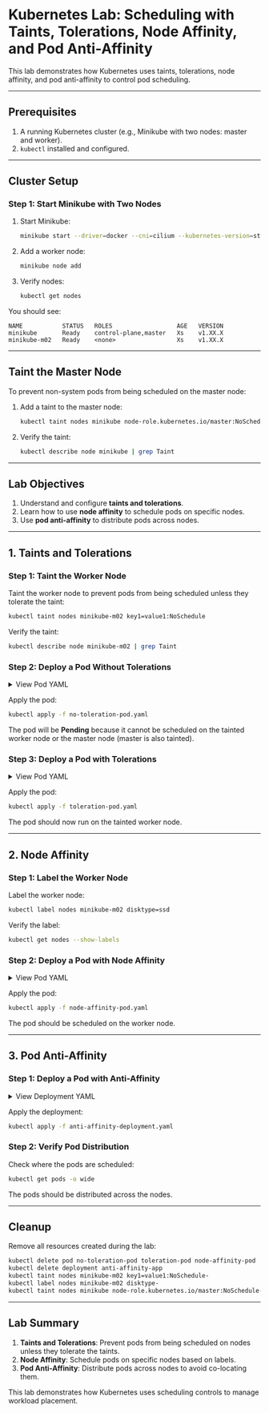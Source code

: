 
# Kubernetes Lab: Scheduling with Taints, Tolerations, Node Affinity, and Pod Anti-Affinity

This lab demonstrates how Kubernetes uses taints, tolerations, node affinity, and pod anti-affinity to control pod scheduling.

---

## **Prerequisites**
1. A running Kubernetes cluster (e.g., Minikube with two nodes: master and worker).
2. `kubectl` installed and configured.

---

## **Cluster Setup**

### Step 1: Start Minikube with Two Nodes
1. Start Minikube:
   ```bash
   minikube start --driver=docker --cni=cilium --kubernetes-version=stable --extra-config=kubelet.authentication-token-webhook=true --extra-config=kubelet.authorization-mode=AlwaysAllow --extra-config=kubelet.cgroup-driver=systemd --extra-config=kubelet.read-only-port=10255 --insecure-registry="registry.k8s.io"
   ```

2. Add a worker node:
   ```bash
   minikube node add
   ```

3. Verify nodes:
   ```bash
   kubectl get nodes
   ```

You should see:
```
NAME           STATUS   ROLES                  AGE   VERSION
minikube       Ready    control-plane,master   Xs    v1.XX.X
minikube-m02   Ready    <none>                 Xs    v1.XX.X
```

---

## **Taint the Master Node**
To prevent non-system pods from being scheduled on the master node:

1. Add a taint to the master node:
   ```bash
   kubectl taint nodes minikube node-role.kubernetes.io/master:NoSchedule
   ```

2. Verify the taint:
   ```bash
   kubectl describe node minikube | grep Taint
   ```

---

## **Lab Objectives**
1. Understand and configure **taints and tolerations**.
2. Learn how to use **node affinity** to schedule pods on specific nodes.
3. Use **pod anti-affinity** to distribute pods across nodes.

---

## **1. Taints and Tolerations**

### Step 1: Taint the Worker Node
Taint the worker node to prevent pods from being scheduled unless they tolerate the taint:
```bash
kubectl taint nodes minikube-m02 key1=value1:NoSchedule
```

Verify the taint:
```bash
kubectl describe node minikube-m02 | grep Taint
```

### Step 2: Deploy a Pod Without Tolerations
<details>
<summary>View Pod YAML</summary>

```yaml
apiVersion: v1
kind: Pod
metadata:
  name: no-toleration-pod
spec:
  containers:
  - name: nginx
    image: nginx
```

</details>

Apply the pod:
```bash
kubectl apply -f no-toleration-pod.yaml
```

The pod will be **Pending** because it cannot be scheduled on the tainted worker node or the master node (master is also tainted).

### Step 3: Deploy a Pod with Tolerations
<details>
<summary>View Pod YAML</summary>

```yaml
apiVersion: v1
kind: Pod
metadata:
  name: toleration-pod
spec:
  tolerations:
  - key: "key1"
    operator: "Equal"
    value: "value1"
    effect: "NoSchedule"
  containers:
  - name: nginx
    image: nginx
```

</details>

Apply the pod:
```bash
kubectl apply -f toleration-pod.yaml
```

The pod should now run on the tainted worker node.

---

## **2. Node Affinity**

### Step 1: Label the Worker Node
Label the worker node:
```bash
kubectl label nodes minikube-m02 disktype=ssd
```

Verify the label:
```bash
kubectl get nodes --show-labels
```

### Step 2: Deploy a Pod with Node Affinity
<details>
<summary>View Pod YAML</summary>

```yaml
apiVersion: v1
kind: Pod
metadata:
  name: node-affinity-pod
spec:
  affinity:
    nodeAffinity:
      requiredDuringSchedulingIgnoredDuringExecution:
        nodeSelectorTerms:
        - matchExpressions:
          - key: disktype
            operator: In
            values:
            - ssd
  containers:
  - name: nginx
    image: nginx
```

</details>

Apply the pod:
```bash
kubectl apply -f node-affinity-pod.yaml
```

The pod should be scheduled on the worker node.

---

## **3. Pod Anti-Affinity**

### Step 1: Deploy a Pod with Anti-Affinity
<details>
<summary>View Deployment YAML</summary>

```yaml
apiVersion: apps/v1
kind: Deployment
metadata:
  name: anti-affinity-app
spec:
  replicas: 2
  selector:
    matchLabels:
      app: anti-affinity
  template:
    metadata:
      labels:
        app: anti-affinity
    spec:
      affinity:
        podAntiAffinity:
          requiredDuringSchedulingIgnoredDuringExecution:
          - labelSelector:
              matchLabels:
                app: anti-affinity
            topologyKey: "kubernetes.io/hostname"
      containers:
      - name: nginx
        image: nginx
```

</details>

Apply the deployment:
```bash
kubectl apply -f anti-affinity-deployment.yaml
```

### Step 2: Verify Pod Distribution
Check where the pods are scheduled:
```bash
kubectl get pods -o wide
```

The pods should be distributed across the nodes.

---

## **Cleanup**
Remove all resources created during the lab:
```bash
kubectl delete pod no-toleration-pod toleration-pod node-affinity-pod
kubectl delete deployment anti-affinity-app
kubectl taint nodes minikube-m02 key1=value1:NoSchedule-
kubectl label nodes minikube-m02 disktype-
kubectl taint nodes minikube node-role.kubernetes.io/master:NoSchedule-
```

---

## **Lab Summary**
1. **Taints and Tolerations**: Prevent pods from being scheduled on nodes unless they tolerate the taints.
2. **Node Affinity**: Schedule pods on specific nodes based on labels.
3. **Pod Anti-Affinity**: Distribute pods across nodes to avoid co-locating them.

This lab demonstrates how Kubernetes uses scheduling controls to manage workload placement.
